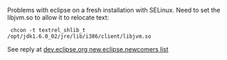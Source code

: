 <div id="wikitext">

<span id="excerpt"></span> Problems with eclipse on a fresh installation
with SELinux. Need to set the libjvm.so to allow it to relocate text:
<span id="excerptend"></span>

<div class="vspace">

</div>

     chcon -t textrel_shlib_t /opt/jdk1.6.0_02/jre/lib/i386/client/libjvm.so

See reply at [dev.eclipse.org new.eclipse.newcomers
list](http://dev.eclipse.org/newslists/news.eclipse.newcomer/msg19390.html)

<div class="vspace">

</div>

</div>
